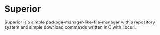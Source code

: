 Superior
========

Superior is a simple package-manager-like-file-manager with a repository system and simple download commands written in C with libcurl.